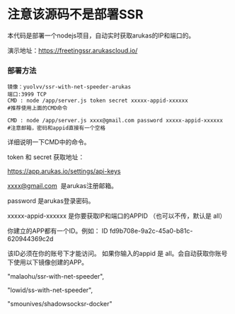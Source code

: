 # 注意该源码不是部署SSR

本代码是部署一个nodejs项目，自动实时获取arukas的IP和端口的。

演示地址：https://freetingssr.arukascloud.io/

### 部署方法
```
镜像：yuolvv/ssr-with-net-speeder-arukas
端口:3999 TCP
CMD : node /app/server.js token secret xxxxx-appid-xxxxxx
#推荐使用上面的CMD命令

CMD : node /app/server.js xxxx@gmail.com password xxxxx-appid-xxxxxx
#注意邮箱，密码和appid直接有一个空格

```

详细说明一下CMD中的命令。

token 和 secret 获取地址：

https://app.arukas.io/settings/api-keys


xxxx@gmail.com  是arukas注册邮箱。

password 是arukas登录密码。

xxxxx-appid-xxxxxx 是你要获取IP和端口的APPID （也可以不传，默认是 all）

你建立的APP都有一个ID。例如：
ID	fd9b708e-9a2c-45a0-b81c-620944369c2d

该ID必须在你的账号下才能访问。
如果你输入的appid 是 all。会自动获取你账号下使用以下镜像创建的APP。

"malaohu/ssr-with-net-speeder",

"lowid/ss-with-net-speeder",

"smounives/shadowsocksr-docker"

